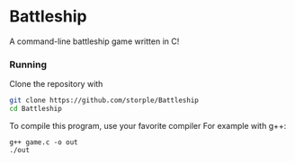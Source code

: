 # Battleship
A command-line battleship game written in C!

### Running

Clone the repository with
```bash
git clone https://github.com/storple/Battleship
cd Battleship
```

To compile this program, use your favorite compiler
For example with g++:

    g++ game.c -o out
    ./out
